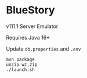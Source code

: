 # BlueStory
v111.1 Server Emulator

Requires Java 16+

Update `db.properties` and `.env`
```shell
mvn package
unzip wz.zip
./launch.sh
```
